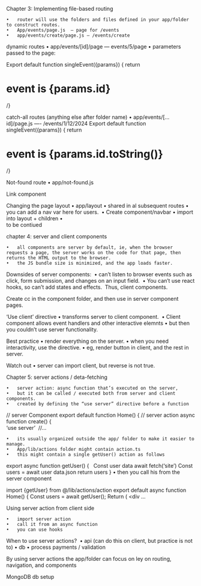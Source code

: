 Chapter 3: Implementing file-based routing

	•	router will use the folders and files defined in your app/folder to construct routes.  
	•	App/events/page.js  — page for /events
	•	app/events/create/page.js — /events/create

dynamic routes
	•	app/events/[id]/page — events/5/page
	•	parameters passed to the page:

Export default function singleEvent({params}) {
return <h1> event is {params.id}</h1>/}

catch-all routes (anything else after folder name)
	•	app/events/[…id]/page.js —- /events/1/12/2024
Export default function singleEvent({params}) {
return <h1> event is {params.id.toString()}</h1>/}

Not-found route
	•	app/not-found.js

Link component

Changing the page layout
	•	app/layout
	•	shared in al subsequent routes
	•	you can add a nav var here for users. 
	•	Create component/navbar
	•	import into layout + children
	•	
to be contiued

chapter 4: server and client components

	•	all components are server by default, ie, when the browser requests a page, the server works on the code for that page, then returns the HTML output to the browser. 
	•	the JS bundle size is minimized, and the app loads faster. 

Downsides of server components: 
	•	can’t listen to browser events such as click, form submission, and changes on an input field. 
	•	You can’t use react hooks, so can’t add states and effects.  Thus, client components. 

Create cc in the component folder, and then use in server component pages. 

‘Use client’ directive
	•	transforms server to client component. 
	•	Client component allows event handlers and other interactive elemnts
	•	but then you couldn’t use server functionality.  

Best practice
	•	render everything on the server.
	•	when you need interactivity, use the directive.
	•	eg, render button in client, and the rest in server.

Watch out
	•	server can import client, but reverse is not true.

Chapter 5: server actions / deta-fetching

	•	server action: async function that’s executed on the server, 
	•	but it can be called / executed both from server and client components.
	•	created by defining the “use server” directive before a function

// server Component
export default function Home() {
	// server action
	async function create() {	
		‘use server’ 
		//…

	•	its usually organized outside the app/ folder to make it easier to manage. 
	•	App/lib/actions folder might contain action.ts
	•	this might contain a single getUser() action as follows

export async function getUser() {
  Const user data await fetch(‘site’)
Const users = await user data.json
return users
}
	•	then you call his from the server component

import {getUser} from @/lib/actions/action
export default async function Home() {
Const users = await getUser();
Return ( <div … 


Using server action from client side

	•	import server action
	•	call it from an async function
	•	you can use hooks 

When to use server actions? 
	•	api (can do this on client, but practice is not to)
	•	db
	•	process payments / validation

By using server actions the app/folder can focus on ley on routing, navigation, and components

MongoDB db setup







